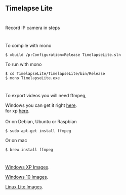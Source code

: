 ## Timelapse Lite
#
Record IP camera in steps

#

To compile with mono
<br>

    $ xbuild /p:Configuration=Release TimelapseLite.sln
To run with mono

    $ cd TimelapseLite/TimelapseLite/bin/Release
    $ mono TimelapseLite.exe
#
To export videos you will need ffmpeg,

Windows you can get it right [here](https://ffmpeg.org/download.html).
<br>
for xp [here](https://rwijnsma.home.xs4all.nl/files/ffmpeg/ffmpeg-4.5-697-5541cff-win32-static-xpmod-sse.7z).
<br><br>
Or on Debian, Ubuntu or Raspbian

    $ sudo apt-get install ffmpeg


Or on mac

    $ brew install ffmpeg
#

[Windows XP Images](https://github.com/tesses50/TimelapseLite/blob/main/images/XP/README.md).

[Windows 10 Images](https://github.com/tesses50/TimelapseLite/blob/main/images/10/README.md).

[Linux Lite Images](https://github.com/tesses50/TimelapseLite/blob/main/images/LinuxLite/README.md).
